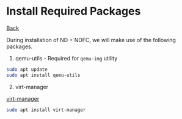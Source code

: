 # Install Required Packages

[Back](/docs/NDFC/NDFC_Main.md)

During installation of ND + NDFC, we will make use of the following packages.

1. qemu-utils - Required for ``qemu-img`` utility

```bash
sudo apt update
sudo apt install qemu-utils
```

2. virt-manager

[virt-manager](https://ubuntu.com/server/docs/virtualization-virt-tools)

```bash
sudo apt install virt-manager
```

